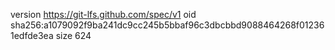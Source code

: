 version https://git-lfs.github.com/spec/v1
oid sha256:a1079092f9ba241dc9cc245b5bbaf96c3dbcbbd9088464268f012361edfde3ea
size 624
